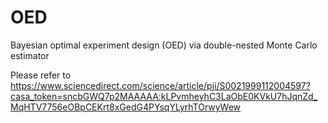 # OED
 Bayesian optimal experiment design (OED) via double-nested Monte Carlo estimator
 
Please refer to https://www.sciencedirect.com/science/article/pii/S0021999112004597?casa_token=sncbGWQ7p2MAAAAA:kLPvmheyhC3LaObE0KVkU7hJqnZd_MqHTV7756eOBpCEKrt8xGedG4PYsqYLyrhTOrwyWew
